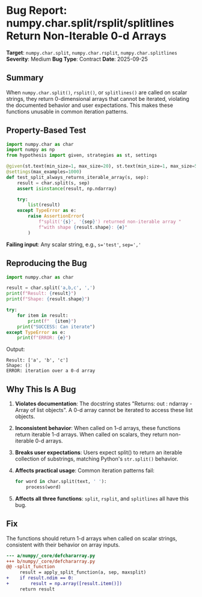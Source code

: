 # Bug Report: numpy.char.split/rsplit/splitlines Return Non-Iterable 0-d Arrays

**Target**: `numpy.char.split`, `numpy.char.rsplit`, `numpy.char.splitlines`
**Severity**: Medium
**Bug Type**: Contract
**Date**: 2025-09-25

## Summary

When `numpy.char.split()`, `rsplit()`, or `splitlines()` are called on scalar strings, they return 0-dimensional arrays that cannot be iterated, violating the documented behavior and user expectations. This makes these functions unusable in common iteration patterns.

## Property-Based Test

```python
import numpy.char as char
import numpy as np
from hypothesis import given, strategies as st, settings

@given(st.text(min_size=1, max_size=20), st.text(min_size=1, max_size=5))
@settings(max_examples=1000)
def test_split_always_returns_iterable_array(s, sep):
    result = char.split(s, sep)
    assert isinstance(result, np.ndarray)

    try:
        list(result)
    except TypeError as e:
        raise AssertionError(
            f"split('{s}', '{sep}') returned non-iterable array "
            f"with shape {result.shape}: {e}"
        )
```

**Failing input**: Any scalar string, e.g., `s='test'`, `sep=','`

## Reproducing the Bug

```python
import numpy.char as char

result = char.split('a,b,c', ',')
print(f"Result: {result}")
print(f"Shape: {result.shape}")

try:
    for item in result:
        print(f"  {item}")
    print("SUCCESS: Can iterate")
except TypeError as e:
    print(f"ERROR: {e}")
```

Output:
```
Result: ['a', 'b', 'c']
Shape: ()
ERROR: iteration over a 0-d array
```

## Why This Is A Bug

1. **Violates documentation**: The docstring states "Returns: out : ndarray - Array of list objects". A 0-d array cannot be iterated to access these list objects.

2. **Inconsistent behavior**: When called on 1-d arrays, these functions return iterable 1-d arrays. When called on scalars, they return non-iterable 0-d arrays.

3. **Breaks user expectations**: Users expect split() to return an iterable collection of substrings, matching Python's `str.split()` behavior.

4. **Affects practical usage**: Common iteration patterns fail:
   ```python
   for word in char.split(text, ' '):
       process(word)
   ```

5. **Affects all three functions**: `split`, `rsplit`, and `splitlines` all have this bug.

## Fix

The functions should return 1-d arrays when called on scalar strings, consistent with their behavior on array inputs.

```diff
--- a/numpy/_core/defchararray.py
+++ b/numpy/_core/defchararray.py
@@ -split_function
     result = apply_split_function(a, sep, maxsplit)
+    if result.ndim == 0:
+        result = np.array([result.item()])
     return result
```